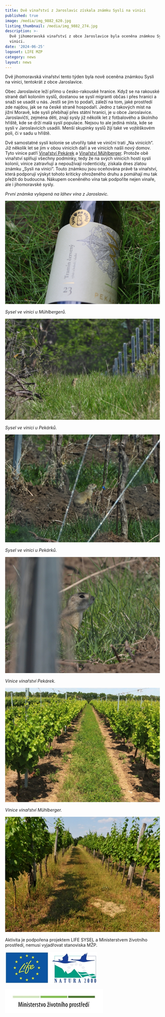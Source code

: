```yaml
---
title: Dvě vinařství z Jaroslavic získala známku Sysli na vinici
published: true
image: /media/img_9882_620.jpg
listing_thumbnail: /media/img_9882_274.jpg
description: >-
  Dvě jihomoravská vinařství z obce Jaroslavice byla oceněna známkou Sysli na
  vinici. 
date: '2024-06-25'
logoset: LIFE MZP
category: news
layout: news
---
```

Dvě jihomoravská vinařství tento týden byla nově oceněna známkou Sysli na vinici, tentokrát z obce Jaroslavice. 

Obec Jaroslavice leží přímo u česko-rakouské hranice. Když se na rakouské straně daří koloniím syslů, dostanou se syslí migranti občas i přes hranici a snaží se usadit u nás. Jestli se jim to podaří, záleží na tom, jaké prostředí zde najdou, jak se na české straně hospodaří. Jedno z takových míst na jižní Moravě, kde sysli přebíhají přes státní hranici, je u obce Jaroslavice. Jaroslavičtí, zejména děti, znají sysly již několik let z fotbalového a školního hřiště, kde se drží malá syslí populace. Nejsou to ale jediná místa, kde se sysli v Jaroslavicích usadili. Menší skupinky syslů žijí také ve vojtěškovém poli, či v sadu u hřiště. 

Dvě samostatné syslí kolonie se utvořily také ve viniční trati „Na vinicích“. Již několik let se jim v obou vinicích daří a ve vinicích našli nový domov. Tyto vinice patří [Vinařství Pekárek](https://www.vinarstvipekarek.cz) a [Vinařství Mühlberger](https://www.muhlberger.eu). Protože obě vinařství splňují všechny podmínky, tedy že na svých vinicích hostí syslí kolonii, vinice zatravňují a nepoužívají rodenticidy, získala dnes zlatou známku „Sysli na vinici“.  Touto známkou jsou oceňována právě ta vinařství, která podporují výskyt tohoto kriticky ohroženého druhu a pomáhají mu tak přežít do budoucna. Nákupem oceněného vína tak podpoříte nejen vinaře, ale i jihomoravské sysly.

_První známka vylepená na láhev vína z Jaroslavic._

![](/media/img_9948_620.jpg)

_Sysel ve vinici u Mühlbergerů._

![](/media/dscn1121_620.jpg)

_Sysel ve vinici u Pekárků._

![](/media/a_dscn1109_620.jpg)

_Sysel ve vinici u Pekárků._

![](/media/dscn1111_620.jpg)

_Vinice vinařství Pekárek._

![](/media/img_1537_620.jpg)

_Vinice vinařství Mühlberger._

![](/media/dscn8847_620.jpg)

Aktivita je podpořena projektem LIFE SYSEL a Ministerstvem životního prostředí, nemusí vyjadřovat stanoviska MŽP.

![](/media/life_natura_logo_300.jpg)

![](/media/OPEU-Logo-MZP_20141218v.JPG)
